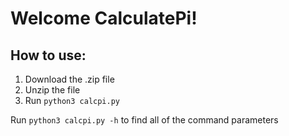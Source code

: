 # Welcome CalculatePi!
## How to use:
1. Download the .zip file
2. Unzip the file
3. Run `python3 calcpi.py`

Run `python3 calcpi.py -h` to find all of the command parameters